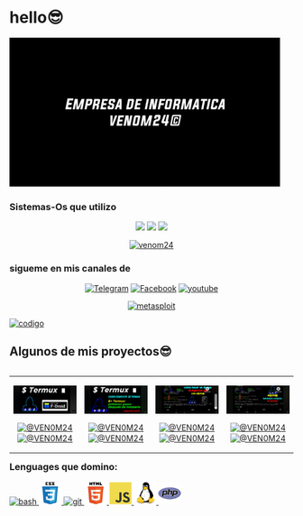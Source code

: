 # hello😎

![Banner_Git](https://github.com/venom-24/venom-24/blob/main/img/venom24.gif) </a>
### Sistemas-Os que utilizo
<p align="center">
<img  src="https://img.shields.io/badge/linux-black?style=for-the-badge&logo=linux">
<img  src="https://img.shields.io/badge/kalilinux-black?style=for-the-badge&logo=kalilinux&logoColor=00ffff">
<img  src="https://img.shields.io/badge/ubuntu-black?style=for-the-badge&logo=ubuntu">
</p>

<p align="center"><a href="https://github.com/venom-24"><img title="venom24" src="https://github-readme-stats.vercel.app/api?username=venom-24&show_icons=true&include_all_commits=true&theme=tokyonight&cache_seconds=3200"></a> </p>


### sigueme en mis canales de
<p align="center">
<a href=https://t.me/Vnom24><img title="Telegram" src="https://img.shields.io/badge/Telegram-black?style=for-the-badge&logo=telegram"></a>
<a href=https://www.facebook.com/Venom24termuxavanzado><img title="Facebook" src="https://img.shields.io/badge/Fanpage-black?style=for-the-badge&logo=Facebook"></a>
<a href="https://www.youtube.com/c/Venom24Termux"><img title="youtube" src="https://img.shields.io/badge/YouTube-VeNOM24-red?style=for-the-badge&logo=Youtube"></a>
</p>


<p align="center">
<a href="https://github.com/venom-24/venom24_metasploit"><img title="metasploit" src="https://github-readme-stats.vercel.app/api/pin/?username=venom-24&repo=beef-24&theme=radical"></a>
</p>
<a href="https://github.com/venom-24/codigo"><img title="codigo" src="https://github-readme-stats.vercel.app/api/pin/?username=venom-24&repo=codigo&theme=radical"></a>
</p>

<div id="proyectos">                                                                           <h2 >Algunos de mis proyectos😎 </h2>
<table align="left" >
<tr border="none">                                                                             <td width="25%" align="center">                                                                <p align="center">
<a href="https://youtu.be/58pj4GEncYM?si=FiG-mCdsXzpTS8ig" title="Go to Source">               <img align="center" width=100% src="https://raw.githubusercontent.com/venom-24/venom-24/main/img/install_termux_fdroid.webp" alt="VIDEO" /></a>
</p>                                                                                           <p align="center">
<a href="https://youtu.be/58pj4GEncYM?si=FiG-mCdsXzpTS8ig" target="blank"><img align="center" src="https://img.shields.io/badge/YouTube-FF0000?style=for-the-badge&logo=youtube&logoColor=white" alt="@VEN0M24"  /></a>                                     <a href="https://github.com/venom-24" target="blank"><img align="center" src="https://img.shields.io/badge/GitHub-100000?style=for-the-badge&logo=github&logoColor=white" alt="@VEN0M24" /></a>
    </p>                                                                                            </td>

 <td width="25%" align="center">
    <p align="center">
     <a href="https://youtu.be/zm5nGh2PPBI?si=SFpFPoLLzFe52fMe" title="Go to Source">        <img align="center" width=100% src="https://raw.githubusercontent.com/venom-24/venom-24/main/img/termux_primeros_pasos.webp"   alt="VIDEO" /></a>                                    </p>                                                                                          <p align="center">                                                                             <a href="https://youtu.be/zm5nGh2PPBI?si=SFpFPoLLzFe52fMe" target="blank"><img align="center" src="https://img.shields.io/badge/YouTube-FF0000?style=for-the-badge&logo=youtube&logoColor=white" alt="@VEN0M24"/></a>                                        <a href="https://github.com/venom-24" target="blank"><img align="center" src="https://img.shields.io/badge/GitHub-100000?style=for-the-badge&logo=github&logoColor=white" alt="@VEN0M24" /></a>
    </p>                                </td>

<td width="25%" align="center">
    <p align="center">
     <a href="https://youtu.be/v6rsSs-B7mA?si=zIjZQOV3o3z_-R0J" title="Go to Source">
 <img align="center" width=100% src="https://raw.githubusercontent.com/venom-24/venom-24/main/img/termux_login.webp"   alt="VIDEO" /></a>
      </p>
    <p align="center">                                                                         <a href="https://youtu.be/v6rsSs-B7mA?si=zIjZQOV3o3z_-R0J" target="blank">
<img align="center" src="https://img.shields.io/badge/YouTube-FF0000?style=for-thebadge&logo=youtube&logoColor=white" alt="@VEN0M24"  /></a>                                                                                                              <a href="https://github.com/venom-24" target="blank"><img align="center" src="https://img.shields.io/badge/GitHub-100000?style=for-thebadge&logo=github&logoColor=white" alt="@VEN0M24" /></a>
    </p>
</td>

<td width="25%" align="center">
<p align="center">                                                                              <a href="https://youtu.be/W1eD-tJEt0E?si=eASeUpkI8EXDet81" title="Go to Source">
    <img align="center" width=100% src="https://raw.githubusercontent.com/venom-24/venom-24/main/img/ataque_ddos_sql.webp"   alt="VIDEO" /></a>                                         </p>
    <p align="center">                                                                          <a href="https://youtu.be/W1eD-tJEt0E?si=eASeUpkI8EXDet81" target="blank"> 
<img align="center" src="https://img.shields.io/badge/YouTube-FF0000?style=for-the-badge&logo=youtube&logoColor=white" alt="@VEN0M24"  /
></a>
      <a href="https://github.com/venom-24" target="blank"><img align="center" src="https://img.shields.io/badge/GitHub-100000?style=forthebadge&logo=github&logoColor=white" alt="@VEN0M24" /></a>
    </p>
</td>
<!------------------------->
                                                                              </tr>
</table>
  </div>
  <br>
<br><br>
 <br><br>
<h3 align="left">Lenguages que domino:</h3>
<p align="left"> <a href="https://www.gnu.org/software/bash/" target="_blank" rel="noreferrer"> <img src="https://www.vectorlogo.zone/logos/gnu_bash/gnu_bash-icon.svg" alt="bash" width="40" height="40"/> </a> <a href="https://www.w3schools.com/css/" target="_blank" rel="noreferrer"> <img src="https://raw.githubusercontent.com/devicons/devicon/master/icons/css3/css3-original-wordmark.svg" alt="css3" width="40" height="40"/> </a> <a href="https://git-scm.com/" target="_blank" rel="noreferrer"> <img src="https://www.vectorlogo.zone/logos/git-scm/git-scm-icon.svg" alt="git" width="40" height="40"/> </a> <a href="https://www.w3.org/html/" target="_blank" rel="noreferrer"> <img src="https://raw.githubusercontent.com/devicons/devicon/master/icons/html5/html5-original-wordmark.svg" alt="html5" width="40" height="40"/> </a> <a href="https://developer.mozilla.org/en-US/docs/Web/JavaScript" target="_blank" rel="noreferrer"> <img src="https://raw.githubusercontent.com/devicons/devicon/master/icons/javascript/javascript-original.svg" alt="javascript" width="40" height="40"/> </a> <a href="https://www.linux.org/" target="_blank" rel="noreferrer"> <img src="https://raw.githubusercontent.com/devicons/devicon/master/icons/linux/linux-original.svg" alt="linux" width="40" height="40"/> </a> <a href="https://www.php.net" target="_blank" rel="noreferrer"> <img src="https://raw.githubusercontent.com/devicons/devicon/master/icons/php/php-original.svg" alt="php" width="40" height="40"/> </a> </p>
                  
